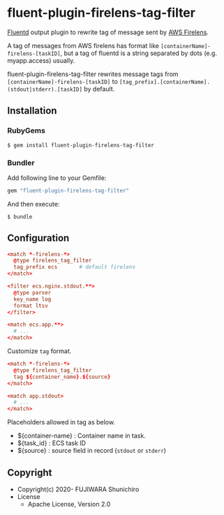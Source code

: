 # fluent-plugin-firelens-tag-filter

[Fluentd](https://fluentd.org/) output plugin to rewrite tag of message sent by [AWS Firelens](https://docs.aws.amazon.com/AmazonECS/latest/userguide/using_firelens.html).

A tag of messages from AWS firelens has format like `[containerName]-firelens-[taskID]`, but a tag of fluentd is a string separated by dots (e.g. myapp.access) usually.

fluent-plugin-firelens-tag-filter rewrites message tags from `[containerName]-firelens-[taskID]` to `[tag_prefix].[containerName].(stdout|stderr).[taskID]` by default.

## Installation

### RubyGems

```
$ gem install fluent-plugin-firelens-tag-filter
```

### Bundler

Add following line to your Gemfile:

```ruby
gem "fluent-plugin-firelens-tag-filter"
```

And then execute:

```
$ bundle
```

## Configuration

```conf
<match *-firelens-*>
  @type firelens_tag_filter
  tag_prefix ecs       # default firelens
</match>

<filter ecs.nginx.stdout.**>
  @type parser
  key_name log
  format ltsv
</filter>

<match ecs.app.**>
  # ...
</match>
```

Customize `tag` format.

```conf
<match *-firelens-*>
  @type firelens_tag_filter
  tag ${container_name}.${source}
</match>

<match app.stdout>
  # ...
</match>
```

Placeholders allowed in tag as below.

- ${container-name} : Container name in task.
- ${task_id} : ECS task ID
- ${source} : source field in record (`stdout` or `stderr`)

## Copyright

* Copyright(c) 2020- FUJIWARA Shunichiro
* License
  * Apache License, Version 2.0
